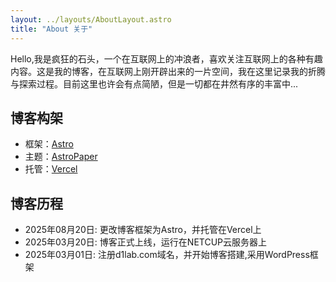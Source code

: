```yaml
---
layout: ../layouts/AboutLayout.astro
title: "About 关于"
---
```


Hello,我是疯狂的石头，一个在互联网上的冲浪者，喜欢关注互联网上的各种有趣内容。这是我的博客，在互联网上刚开辟出来的一片空间，我在这里记录我的折腾与探索过程。目前这里也许会有点简陋，但是一切都在井然有序的丰富中...

## 博客构架

- 框架：[Astro](https://astro.build/)
- 主题：[AstroPaper](https://github.com/CrazyLeiGe/astro-paper)
- 托管：[Vercel](https://vercel.com/)

## 博客历程

- 2025年08月20日: 更改博客框架为Astro，并托管在Vercel上
- 2025年03月20日: 博客正式上线，运行在NETCUP云服务器上
- 2025年03月01日: 注册d1lab.com域名，并开始博客搭建,采用WordPress框架
